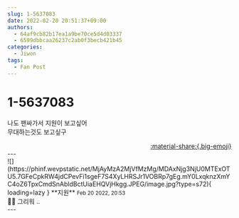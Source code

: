 ```yaml
---
slug: 1-5637083
date: 2022-02-20 20:51:37+09:00
authors:
  - 64af9cb82b17ea1a9be70ce5d4d03337
  - 6599dbbcaa26237c2ab0f3becb421b45
categories:
  - Jiwon
tags:
  - Fan Post
---
```


# 1-5637083

<div class="post-container" markdown="1">
<div class="content-container md-sidebar__scrollwrap" markdown="1">

나도 팬싸가서 지원이 보고싶어<br>무대하는것도 보고싶구

</div>
</div>

<div style="text-align: right;" markdown="1">
<a href="https://weverse.io/fromis9/fanpost/1-5637083" style="text-align: right;">:material-share:{.big-emoji}</a>
</div>
---

<div class="comments-container md-sidebar__scrollwrap" markdown="1">
<div class="comment" markdown="1">
<div class='id-container' markdown="1">
![](https://phinf.wevpstatic.net/MjAyMzA2MjVfMzMg/MDAxNjg3NjU0MTExOTU5.7GFeCpkRW4jdCPevFi1sgeF7S4XyLHRSJr1VOBRp7gEg.mY0LxqknzXmYC4oZ6TpxCmdSnAbldBctUiaEHQVjHkgg.JPEG/image.jpg?type=s72){ loading=lazy }
**<span class="artist">지원</span>** <small>Feb 20 2022, 20:53</small><br>
</div>
<div class='comment-body' markdown="1">
🥺🥺 그리워 ..
</div>
</div>
</div>
---
